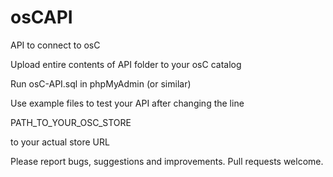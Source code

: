 # osCAPI
API to connect to osC

Upload entire contents of API folder to your osC catalog

Run osC-API.sql in phpMyAdmin (or similar)

Use example files to test your API after changing the line 

PATH_TO_YOUR_OSC_STORE 

to your actual store URL

Please report bugs, suggestions and improvements. Pull requests welcome.
